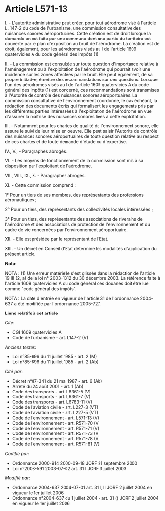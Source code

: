 # Article L571-13

I. - L'autorité administrative peut créer, pour tout aérodrome visé à l'article L. 147-2 du code de l'urbanisme, une
commission consultative des nuisances sonores aéroportuaires. Cette création est de droit lorsque la demande en est faite par
une commune dont une partie du territoire est couverte par le plan d'exposition au bruit de l'aérodrome. La création est de
droit, également, pour les aérodromes visés au I de l'article 1609 quatervicies A du code général des impôts (1).

II. - La commission est consultée sur toute question d'importance relative à l'aménagement ou à l'exploitation de l'aérodrome
qui pourrait avoir une incidence sur les zones affectées par le bruit. Elle peut également, de sa propre initiative, émettre
des recommandations sur ces questions. Lorsque l'un des aérodromes visés au I de l'article 1609 quatervicies A du code
général des impôts (1) est concerné, ces recommandations sont transmises à l'Autorité de contrôle des nuisances sonores
aéroportuaires. La commission consultative de l'environnement coordonne, le cas échéant, la rédaction des documents écrits
qui formalisent les engagements pris par les différentes parties intéressées à l'exploitation de l'aérodrome en vue d'assurer
la maîtrise des nuisances sonores liées à cette exploitation.

III. - Notamment pour les chartes de qualité de l'environnement sonore, elle assure le suivi de leur mise en oeuvre. Elle
peut saisir l'Autorité de contrôle des nuisances sonores aéroportuaires de toute question relative au respect de ces chartes
et de toute demande d'étude ou d'expertise.

IV., V., -  Paragraphes abrogés.

VI. - Les moyens de fonctionnement de la commission sont mis à sa disposition par l'exploitant de l'aérodrome.

VII., VIII., IX., X. - Paragraphes abrogés.

XI. - Cette commission comprend :

1° Pour un tiers de ses membres, des représentants des professions aéronautiques ;

2° Pour un tiers, des représentants des collectivités locales intéressées ;

3° Pour un tiers, des représentants des associations de riverains de l'aérodrome et des associations de protection de
l'environnement et du cadre de vie concernées par l'environnement aéroportuaire.

XII. - Elle est présidée par le représentant de l'Etat.

XIII. - Un décret en Conseil d'Etat détermine les modalités d'application du présent article.

**Nota:**

NOTA : (1) Une erreur matérielle s'est glissée dans la rédaction de l'article 19 III (2, a) de la loi n° 2003-1312 du 30
décembre 2003. La référence faite à l'article 1609 quatervicies A du code général des douanes doit être lue comme "code
général des impôts".

NOTA : La date d'entrée en vigueur de l'article 31 de l'ordonnance 2004-637 a été modifiée par l'ordonnance 2005-727.

**Liens relatifs à cet article**

_Cite_:

  - CGI 1609 quatervicies A
  - Code de l'urbanisme - art. L147-2 (V)

_Anciens textes_:

  - Loi n°85-696 du 11 juillet 1985 - art. 2 (M)
  - Loi n°85-696 du 11 juillet 1985 - art. 2 (Ab)

_Cité par_:

  - Décret n°87-341 du 21 mai 1987 - art. 6 (Ab)
  - Arrêté du 24 août 2001 - art. 1 (Ab)
  - Code des transports - art. L6361-5 (V)
  - Code des transports - art. L6361-7 (V)
  - Code des transports - art. L6783-11 (V)
  - Code de l'aviation civile - art. L227-3 (VT)
  - Code de l'aviation civile - art. L227-5 (VT)
  - Code de l'environnement - art. L571-13 (V)
  - Code de l'environnement - art. R571-70 (V)
  - Code de l'environnement - art. R571-71 (V)
  - Code de l'environnement - art. R571-73 (V)
  - Code de l'environnement - art. R571-78 (V)
  - Code de l'environnement - art. R571-81 (V)

_Codifié par_:

  - Ordonnance 2000-914 2000-09-18 JORF 21 septembre 2000
  - Loi n°2003-591 2003-07-02 art. 31 I JORF 3 juillet 2003

_Modifié par_:

  - Ordonnance 2004-637 2004-07-01 art. 31 I, II JORF 2 juillet 2004 en vigueur le 1er juillet 2006
  - Ordonnance n°2004-637 du 1 juillet 2004 - art. 31 () JORF 2 juillet 2004 en vigueur le 1er juillet 2006
